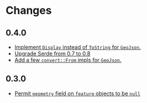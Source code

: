 # Changes

## 0.4.0

* [Implement `Display` instead of `ToString` for `GeoJson`.](https://github.com/georust/rust-geojson/pull/46)
* [Upgrade Serde from 0.7 to 0.8](https://github.com/georust/rust-geojson/pull/48)
* [Add a few `convert::From` impls for `GeoJson`.](https://github.com/georust/rust-geojson/pull/45)

## 0.3.0

* [Permit `geometry` field on `feature` objects to be `null`](https://github.com/georust/rust-geojson/issues/42)
